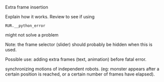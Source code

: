 Extra frame insertion

Explain how it works.  Review to see if using

```
RUR.__python_error
```

might not solve a problem

Note: the frame selector \(slider\) should probably be hidden when this is used. 



Possible use: adding extra frames \(text, animation\) before fatal error.

synchronizing motions of independent robots.  \(eg: monster appears after a certain position is reached, or a certain number of frames have elapsed\).


